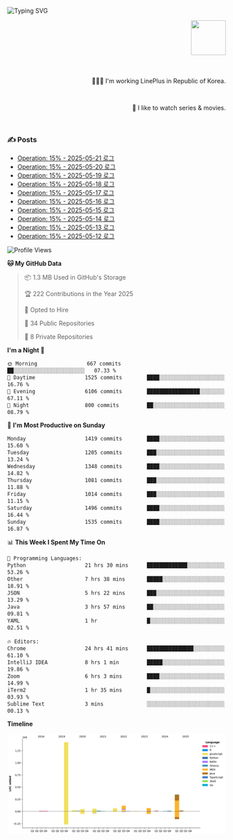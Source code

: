 ![Typing SVG](https://readme-typing-svg.herokuapp.com/?lines=Hello,+I'm+Changkwon+😎&height=150&width=1024&size=40&color=458588&background=282828&center=true&vCenter=true&multiline=false&duration=2000&pause=0)

<div align=right>
  <a href="https://github.com/devxb/gitanimals">
    <img
      src="https://render.gitanimals.org/lines/spearkkk?pet-id=624227435622945015"
      width="80"
      height="80"
    />
  </a>
  <br/>
  <br/>  
  <br/>
  
  👨🏼‍💻 I'm working LinePlus in Republic of Korea.
  
  <br/>
  
  🍿 I like to watch series & movies.
  
  <br/>

</div>
  
<div align=left>
  
  <div>
    
  ### ✍️ Posts
    
  </div>
  
  <!-- BLOGPOSTS:START -->
- [Operation: 15% - 2025-05-21 로그](https://spearkkk.dev/kr/blog/operation-15-log-2025-05-21)
- [Operation: 15% - 2025-05-20 로그](https://spearkkk.dev/kr/blog/operation-15-log-2025-05-20)
- [Operation: 15% - 2025-05-19 로그](https://spearkkk.dev/kr/blog/operation-15-log-2025-05-19)
- [Operation: 15% - 2025-05-18 로그](https://spearkkk.dev/kr/blog/operation-15-log-2025-05-18)
- [Operation: 15% - 2025-05-17 로그](https://spearkkk.dev/kr/blog/operation-15-log-2025-05-17)
- [Operation: 15% - 2025-05-16 로그](https://spearkkk.dev/kr/blog/operation-15-log-2025-05-16)
- [Operation: 15% - 2025-05-15 로그](https://spearkkk.dev/kr/blog/operation-15-log-2025-05-15)
- [Operation: 15% - 2025-05-14 로그](https://spearkkk.dev/kr/blog/operation-15-log-2025-05-14)
- [Operation: 15% - 2025-05-13 로그](https://spearkkk.dev/kr/blog/operation-15-log-2025-05-13)
- [Operation: 15% - 2025-05-12 로그](https://spearkkk.dev/kr/blog/operation-15-log-2025-05-12)
<!-- BLOGPOSTS:END -->

  
<!--START_SECTION:waka-->
![Profile Views](http://img.shields.io/badge/Profile%20Views-2-blue)

**🐱 My GitHub Data** 

> 📦 1.3 MB Used in GitHub's Storage 
 > 
> 🏆 222 Contributions in the Year 2025
 > 
> 💼 Opted to Hire
 > 
> 📜 34 Public Repositories 
 > 
> 🔑 8 Private Repositories 
 > 
**I'm a Night 🦉** 

```text
🌞 Morning                667 commits         ██░░░░░░░░░░░░░░░░░░░░░░░   07.33 % 
🌆 Daytime                1525 commits        ████░░░░░░░░░░░░░░░░░░░░░   16.76 % 
🌃 Evening                6106 commits        █████████████████░░░░░░░░   67.11 % 
🌙 Night                  800 commits         ██░░░░░░░░░░░░░░░░░░░░░░░   08.79 % 
```
📅 **I'm Most Productive on Sunday** 

```text
Monday                   1419 commits        ████░░░░░░░░░░░░░░░░░░░░░   15.60 % 
Tuesday                  1205 commits        ███░░░░░░░░░░░░░░░░░░░░░░   13.24 % 
Wednesday                1348 commits        ████░░░░░░░░░░░░░░░░░░░░░   14.82 % 
Thursday                 1081 commits        ███░░░░░░░░░░░░░░░░░░░░░░   11.88 % 
Friday                   1014 commits        ███░░░░░░░░░░░░░░░░░░░░░░   11.15 % 
Saturday                 1496 commits        ████░░░░░░░░░░░░░░░░░░░░░   16.44 % 
Sunday                   1535 commits        ████░░░░░░░░░░░░░░░░░░░░░   16.87 % 
```


📊 **This Week I Spent My Time On** 

```text
💬 Programming Languages: 
Python                   21 hrs 30 mins      █████████████░░░░░░░░░░░░   53.26 % 
Other                    7 hrs 38 mins       █████░░░░░░░░░░░░░░░░░░░░   18.91 % 
JSON                     5 hrs 22 mins       ███░░░░░░░░░░░░░░░░░░░░░░   13.29 % 
Java                     3 hrs 57 mins       ██░░░░░░░░░░░░░░░░░░░░░░░   09.81 % 
YAML                     1 hr                █░░░░░░░░░░░░░░░░░░░░░░░░   02.51 % 

🔥 Editors: 
Chrome                   24 hrs 41 mins      ███████████████░░░░░░░░░░   61.10 % 
IntelliJ IDEA            8 hrs 1 min         █████░░░░░░░░░░░░░░░░░░░░   19.86 % 
Zoom                     6 hrs 3 mins        ████░░░░░░░░░░░░░░░░░░░░░   14.99 % 
iTerm2                   1 hr 35 mins        █░░░░░░░░░░░░░░░░░░░░░░░░   03.93 % 
Sublime Text             3 mins              ░░░░░░░░░░░░░░░░░░░░░░░░░   00.13 % 
```

**Timeline**

![Lines of Code chart](https://raw.githubusercontent.com/spearkkk/spearkkk/main/assets/bar_graph.png)


<!--END_SECTION:waka-->
</div>

